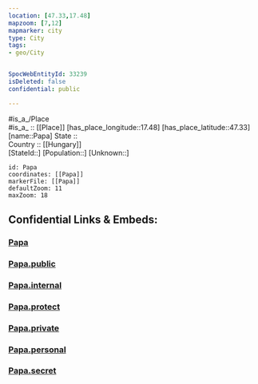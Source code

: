 ```yaml
---
location: [47.33,17.48] 
mapzoom: [7,12] 
mapmarker: city 
type: City
tags:
- geo/City


SpocWebEntityId: 33239
isDeleted: false
confidential: public

---
```

#is_a_/Place  
#is_a_ :: [[Place]] 
[has_place_longitude::17.48] 
[has_place_latitude::47.33] 
[name::Papa] 
State ::  
Country :: [[Hungary]]  
[StateId::] 
[Population::] 
[Unknown::] 


```leaflet
id: Papa
coordinates: [[Papa]] 
markerFile: [[Papa]] 
defaultZoom: 11 
maxZoom: 18
```


## Confidential Links & Embeds: 

### [Papa](/_Standards/Earth/Continent/Europe/Europe~East/Hungary/Counties~Hungary/Veszprém/City/Papa.md) 

### [Papa.public](/_public/Earth/Continent/Europe/Europe~East/Hungary/Counties~Hungary/Veszprém/City/Papa.public.md) 

### [Papa.internal](/_internal/Earth/Continent/Europe/Europe~East/Hungary/Counties~Hungary/Veszprém/City/Papa.internal.md) 

### [Papa.protect](/_protect/Earth/Continent/Europe/Europe~East/Hungary/Counties~Hungary/Veszprém/City/Papa.protect.md) 

### [Papa.private](/_private/Earth/Continent/Europe/Europe~East/Hungary/Counties~Hungary/Veszprém/City/Papa.private.md) 

### [Papa.personal](/_personal/Earth/Continent/Europe/Europe~East/Hungary/Counties~Hungary/Veszprém/City/Papa.personal.md) 

### [Papa.secret](/_secret/Earth/Continent/Europe/Europe~East/Hungary/Counties~Hungary/Veszprém/City/Papa.secret.md)

